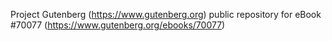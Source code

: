 Project Gutenberg (https://www.gutenberg.org) public repository for
eBook #70077 (https://www.gutenberg.org/ebooks/70077)
